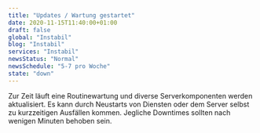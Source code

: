 ```yaml
---
title: "Updates / Wartung gestartet"
date: 2020-11-15T11:40:00+01:00
draft: false
global: "Instabil"
blog: "Instabil"
services: "Instabil"
newsStatus: "Normal"
newsSchedule: "5-7 pro Woche"
state: "down"
---
```


Zur Zeit läuft eine Routinewartung und diverse Serverkomponenten werden aktualisiert. Es kann durch Neustarts von Diensten oder dem Server selbst zu kurzzeitigen Ausfällen kommen. Jegliche Downtimes sollten nach wenigen Minuten behoben sein.

